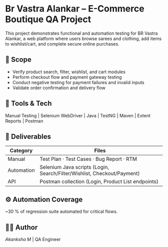 # Br Vastra Alankar – E-Commerce Boutique QA Project

This project demonstrates functional and automation testing for BR Vastra Alankar, 
a web platform where users browse sarees and clothing, add items to wishlist/cart, 
and complete secure online purchases.

## 📘 Scope
- Verify product search, filter, wishlist, and cart modules
- Perform checkout flow and payment gateway testing
- Conduct negative testing for payment failures and invalid inputs
- Validate order confirmation and delivery flow

## 🧰 Tools & Tech
Manual Testing | Selenium WebDriver | Java | TestNG | Maven | Extent Reports | Postman

## 🧩 Deliverables
| Category | Files |
|-----------|-------|
| Manual | Test Plan · Test Cases · Bug Report · RTM |
| Automation | Selenium Java scripts (Login, Search/Filter/Wishlist, Checkout/Payment) |
| API | Postman collection (Login, Product List endpoints) |

## ⚙ Automation Coverage
~30 % of regression suite automated for critical flows.

## 👩‍💻 Author
*Akanksha M* | QA Engineer 
